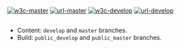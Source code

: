 [![w3c-master][80]][85] [![url-master][60]][65] [![w3c-develop][90]][95] [![url-develop][70]][75]

##

- Content: `develop` and `master` branches.
- Build: `public_develop` and `public_master` branches.

<!---URLs--->

[60]: https://img.shields.io/badge/url--master-easyreflectometry.org-blue
[65]: https://easyreflectometry.org
[70]: https://img.shields.io/badge/url--develop-easyscience.github.io%2FeasyReflectometryWww-blue
[75]: https://easyscience.github.io/easyReflectometryWww

<!---W3C validation--->

[80]: https://img.shields.io/w3c-validation/default?label=w3c-master&targetUrl=https://easyreflectometry.org
[85]: https://validator.w3.org/nu/?doc=https%3A%2F%2Feasyreflectometry.org%2F
[90]: https://img.shields.io/w3c-validation/default?label=w3c-develop&targetUrl=https://easyscience.github.io/easyReflectometryWww
[95]: https://validator.w3.org/nu/?doc=https%3A%2F%2Feasyscience.github.io%2FeasyReflectometryWww%2F
